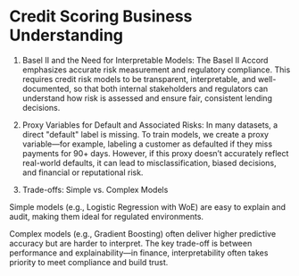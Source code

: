 # Credit Scoring Business Understanding
1. Basel II and the Need for Interpretable Models: The Basel II Accord emphasizes accurate risk measurement and regulatory compliance. This requires credit risk models to be transparent, interpretable, and well-documented, so that both internal stakeholders and regulators can understand how risk is assessed and ensure fair, consistent lending decisions.

2. Proxy Variables for Default and Associated Risks: In many datasets, a direct "default" label is missing. To train models, we create a proxy variable—for example, labeling a customer as defaulted if they miss payments for 90+ days. However, if this proxy doesn’t accurately reflect real-world defaults, it can lead to misclassification, biased decisions, and financial or reputational risk.

3. Trade-offs: Simple vs. Complex Models

Simple models (e.g., Logistic Regression with WoE) are easy to explain and audit, making them ideal for regulated environments.

Complex models (e.g., Gradient Boosting) often deliver higher predictive accuracy but are harder to interpret. The key trade-off is between performance and explainability—in finance, interpretability often takes priority to meet compliance and build trust.